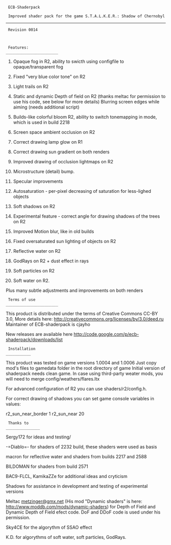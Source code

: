 
     ECB-Shaderpack

     Improved shader pack for the game S.T.A.L.K.E.R.: Shadow of Chernobyl
_____________________________________________________________________________

     Revision 0014



     Features:
    _______________________

1) Opaque fog in R2, ability to swicth using configfile to opaque/transparent fog

2) Fixed "very blue color tone" on R2

3) Light trails on R2

4) Static and dynamic Depth of field on R2 (thanks meltac for permission to use 
   his code, see below for more details)
   Blurring screen edges while aiming (needs additional script)

5) Builds-like colorful bloom R2, ability to switch tonemapping in mode,
   which is used in build 2218

6) Screen space ambient occlusion on R2

7) Correct drawing lamp glow on R1

8) Correct drawing sun gradient on both renders

9) Improved drawing of occlusion lightmaps on R2

10) Microstructure (detail) bump.

11) Specular improvements

12) Autosaturation - per-pixel decreasing of saturation for less-lighed objects

13) Soft shadows on R2

14) Experimental feature - correct angle for drawing shadows of the trees on R2

15) Improved Motion blur, like in old builds

16) Fixed oversaturated sun lighting of objects on R2

17) Reflective water on R2

18) GodRays on R2 + dust effect in rays

19) Soft particles on R2

20) Soft water on R2.

Plus many subtle adjustments and improvements on both renders

     Terms of use
    _______________________

This product is distributed under the terms of Creative Commons CC-BY 3.0,
More details here: http://creativecommons.org/licenses/by/3.0/deed.ru
Maintainer of ECB-shaderpack is cjayho

New releases are available here http://code.google.com/p/ecb-shaderpack/downloads/list

     Installation
    ___________

This product was tested on game versions 1.0004 and 1.0006
Just copy mod's files to gamedata folder in the root directory of game
Initial version of shaderpack needs clean game. In case using third-party 
weater mods, you will need to merge config/weathers/flares.ltx

For advanced configuration of R2 you can use shaders/r2/config.h. 

For correct drawing of shadows you can set game console variables in values:

r2_sun_near_border 1
r2_sun_near 20

     Thanks to
    _______________

Sergy172 for ideas and testing/

-=Diablo=- for shaders of 2232 build, these shaders were used as basis

macron for reflective water and shaders from builds 2217 and 2588

BILDOMAN for shaders from build 2571

BAC9-FLCL, KamikaZZe for additional ideas and cryticism

Shadows for assistance in development and testing of experimental versions

Meltac <metzinger@gmx.net> (His mod "Dynamic shaders" is here: http://www.moddb.com/mods/dynamic-shaders) 
    for Depth of Field and Dynamic Depth of Field efect code. DoF and DDoF code is used under his permission. 

Sky4CE for the algorythm of SSAO effect

K.D. for algorythms of soft water, soft particles, GodRays.
